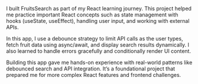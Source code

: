 I built FruitsSearch as part of my React learning journey. This project helped me practice important React concepts such as state management with hooks (useState, useEffect), handling user input, and working with external APIs.

In this app, I use a debounce strategy to limit API calls as the user types, fetch fruit data using async/await, and display search results dynamically. I also learned to handle errors gracefully and conditionally render UI content.

Building this app gave me hands-on experience with real-world patterns like debounced search and API integration. It’s a foundational project that prepared me for more complex React features and frontend challenges.
